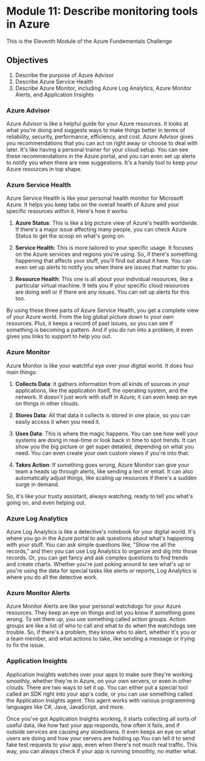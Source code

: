 # Module 11: Describe monitoring tools in Azure

This is the Eleventh Module of the Azure Fundementals Challenge

## Objectives

1. Describe the purpose of Azure Advisor
2. Describe Azure Service Health
3. Describe Azure Monitor, including Azure Log Analytics, Azure Monitor Alerts, and Application Insights

### Azure Advisor

Azure Advisor is like a helpful guide for your Azure resources. It looks at what you're doing and suggests ways to make things better in terms of reliability, security, performance, efficiency, and cost. Azure Advisor gives you recommendations that you can act on right away or choose to deal with later. It's like having a personal trainer for your cloud setup. You can see these recommendations in the Azure portal, and you can even set up alerts to notify you when there are new suggestions. It's a handy tool to keep your Azure resources in top shape.

### Azure Service Health

Azure Service Health is like your personal health monitor for Microsoft Azure. It helps you keep tabs on the overall health of Azure and your specific resources within it. Here's how it works:

1. **Azure Status**: This is like a big picture view of Azure's health worldwide. If there's a major issue affecting many people, you can check Azure Status to get the scoop on what's going on.

2. **Service Health**: This is more tailored to your specific usage. It focuses on the Azure services and regions you're using. So, if there's something happening that affects your stuff, you'll find out about it here. You can even set up alerts to notify you when there are issues that matter to you.

3. **Resource Health**: This one is all about your individual resources, like a particular virtual machine. It tells you if your specific cloud resources are doing well or if there are any issues. You can set up alerts for this too.

By using these three parts of Azure Service Health, you get a complete view of your Azure world. From the big global picture down to your own resources. Plus, it keeps a record of past issues, so you can see if something is becoming a pattern. And if you do run into a problem, it even gives you links to support to help you out.

### Azure Monitor

Azure Monitor is like your watchful eye over your digital world. It does four main things:

1. **Collects Data**: It gathers information from all kinds of sources in your applications, like the application itself, the operating system, and the network. It doesn't just work with stuff in Azure; it can even keep an eye on things in other clouds.

2. **Stores Data**: All that data it collects is stored in one place, so you can easily access it when you need it.

3. **Uses Data**: This is where the magic happens. You can see how well your systems are doing in real-time or look back in time to spot trends. It can show you the big picture or get super detailed, depending on what you need. You can even create your own custom views if you're into that.

4. **Takes Action**: If something goes wrong, Azure Monitor can give your team a heads up through alerts, like sending a text or email. It can also automatically adjust things, like scaling up resources if there's a sudden surge in demand.

So, it's like your trusty assistant, always watching, ready to tell you what's going on, and even helping out.

### Azure Log Analytics

Azure Log Analytics is like a detective's notebook for your digital world. It's where you go in the Azure portal to ask questions about what's happening with your stuff. You can ask simple questions like, "Show me all the records," and then you can use Log Analytics to organize and dig into those records. Or, you can get fancy and ask complex questions to find trends and create charts. Whether you're just poking around to see what's up or you're using the data for special tasks like alerts or reports, Log Analytics is where you do all the detective work.

### Azure Monitor Alerts

Azure Monitor Alerts are like your personal watchdogs for your Azure resources. They keep an eye on things and let you know if something goes wrong. To set them up, you use something called action groups. Action groups are like a list of who to call and what to do when the watchdogs see trouble. So, if there's a problem, they know who to alert, whether it's you or a team member, and what actions to take, like sending a message or trying to fix the issue.

### Application Insights

Application Insights watches over your apps to make sure they're working smoothly, whether they're in Azure, on your own servers, or even in other clouds. There are two ways to set it up. You can either put a special tool called an SDK right into your app's code, or you can use something called the Application Insights agent. This agent works with various programming languages like C#, Java, JavaScript, and more.

Once you've got Application Insights working, it starts collecting all sorts of useful data, like how fast your app responds, how often it fails, and if outside services are causing any slowdowns. It even keeps an eye on what users are doing and how your servers are holding up.You can tell it to send fake test requests to your app, even when there's not much real traffic. This way, you can always check if your app is running smoothly, no matter what.